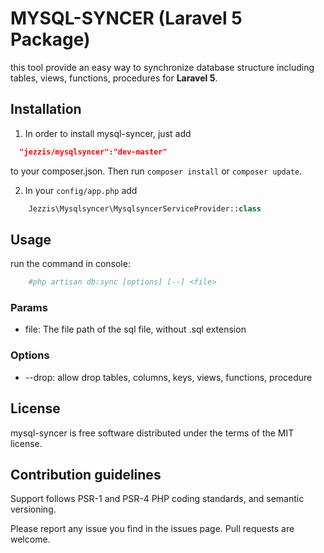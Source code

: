 # MYSQL-SYNCER (Laravel 5 Package)

this tool provide an easy way to synchronize database structure including tables, views, functions, procedures for **Laravel 5**.

## Installation

 1) In order to install mysql-syncer, just add
```json
  "jezzis/mysqlsyncer":"dev-master"
```
to your composer.json. Then run `composer install` or `composer update`.

 2) In your `config/app.php` add
```php
    Jezzis\Mysqlsyncer\MysqlsyncerServiceProvider::class
```
## Usage

run the command in console:
```bash
    #php artisan db:sync [options] [--] <file>
```

### Params

- file: The file path of the sql file, without .sql extension

### Options

- --drop: allow drop tables, columns, keys, views, functions, procedure

## License

mysql-syncer is free software distributed under the terms of the MIT license.

## Contribution guidelines

Support follows PSR-1 and PSR-4 PHP coding standards, and semantic versioning.

Please report any issue you find in the issues page.
Pull requests are welcome.